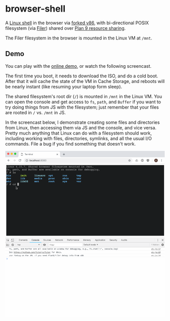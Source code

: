 # browser-shell

A [Linux shell](https://github.com/humphd/browser-vm) in the browser via
[forked v86](https://github.com/humphd/v86/tree/filer-9p-lastknowngood),
with bi-directional POSIX filesystem (via [Filer](https://github.com/filerjs/filer))
shared over [Plan 9 resource sharing](https://www.kernel.org/doc/Documentation/filesystems/9p.txt).

The Filer filesystem in the browser is mounted in the Linux VM at `/mnt`.

## Demo

You can play with the [online demo](https://humphd.github.io/browser-shell/), or
watch the following screencast.

The first time you boot, it needs to download the ISO, and do a cold boot. After
that it will cache the state of the VM in Cache Storage, and reboots will be
nearly instant (like resuming your laptop form sleep).

The shared filesystem's root dir (`/`) is mounted in `/mnt` in the Linux VM.
You can open the console and get access to `fs`, `path`, and `Buffer` if you want
to try doing things from JS with the filesystem; just remember that your files
are rooted in `/` vs. `/mnt` in JS.

In the screencast below, I demonstrate creating some files and directories from
Linux, then accessing them via JS and the console, and vice versa.  Pretty much
anything that Linux can do with a filesystem should work, including working with
files, directories, symlinks, and all the usual I/O commands.  File a bug if you find
something that doesn't work.

![](screenshots/browser-shell.gif)
